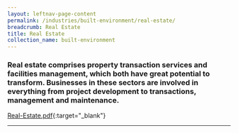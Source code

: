 ```yaml
---
layout: leftnav-page-content
permalink: /industries/built-environment/real-estate/
breadcrumb: Real Estate
title: Real Estate
collection_name: built-environment
---
```


### Real estate comprises property transaction services and facilities management, which both have great potential to transform. Businesses in these sectors are involved in everything from project development to transactions, management and maintenance.

[Real-Estate.pdf](/images/PDF/Built-Environment/Real-Estate.pdf){:target="_blank"}

---

